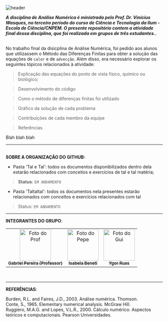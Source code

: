 ![header](https://capsule-render.vercel.app/api?type=waving&color=auto&height=300&section=header&text=Trabalho%20de%20Análise%20Numérica&fontSize=50&fontAlignY=38&desc=Método%20das%20Diferenças%20Finitas%20para%20resolução%20de%20EDPs&descAlignY=51&descAlign=62)

***A disciplina de Análise Numérica é ministrada pelo Prof. Dr. Vinícius Wasques, no terceiro período do curso de Ciência e Tecnologia da Ilum - Escola de Ciência/CNPEM. O presente repositório contem a atividade final dessa disciplina, que foi realizada em grupos de três estudantes..***

<br> No trabalho final da disicplina de Análise Numérica, foi pedido aos alunos que utilizassem o Método das Diferenças Finitas para obter a solução das equações de `calor` e de `advecção`. Além disso, era necessário explorar os seguintes tópicos relacionados à atividade:
> Explicação das equações do ponto de vista físico, químico ou biológico;

> Desenvolvimento do código

> Como o método de diferenças finitas foi utilizado

> Gráfico da solução de cada problema

> Contribuições de cada membro da equipe

> Referências


Blah blah blah

<hr>

<br>**SOBRE A ORGANIZAÇÃO DO GITHUB:**
- Pasta 'Tal e Tal': todos os documentos disponibilizados dentro dela estarão relacionados com conceitos e exercícios de tal e tal matéria;
> **Status**: `EM ANDAMENTO`
- Pasta 'Taltaltal': todos os documentos nela presentes estarão relacionados com conceitos e exercícios relacionados com tal
> Status: `EM ANDAMENTO`

<hr>

**INTEGRANTES DO GRUPO**:
<table>
  <tr>
    <td align="center">
      <a href="#">
        <img src="https://github.com/benetao/trabalho_analise_numerica/assets/106626661/4af55022-f8cd-43dc-8268-019a20294629" width="100px;" alt="Foto do Prof"/><br>
        <sub>
          <b> Gabriel Pereira (Professor)</b>
        </sub>
      </a>
    </td>
    <td align="center">
      <a href="#">
        <img src="https://github.com/benetao/Projeto_Final_RNAG/assets/106626661/bd3e5b7a-7157-4333-b652-54b743c6c39b" width="100px;" alt="Foto do Pepe"/><br>
        <sub>
          <b>Isabela Beneti</b>
        </sub>
      </a>
    </td>
    <td align="center">
      <a href="#">
        <img src="https://github.com/benetao/trabalho_analise_numerica/assets/106626661/619e117d-5d87-400f-a61e-7e0f81de4ad7" width="100px;" alt="Foto do Gui"/><br>
        <sub>
          <b>Ygor Ruas</b>
        </sub>
      </a>
    </td>
  </tr>
</table>
</div>
<div style="display: inline_block"><br>
</div>
<hr>

**REFERÊNCIAS**:

Burden, R.L. and Faires, J.D., 2003. Análise numérica. Thomson. <br />
Conte, S., 1965. Elementary numerical analysis. McGraw Hill. <br />
Ruggiero, M.A.G. and Lopes, V.L.R., 2000. Cálculo numérico: Aspectos teóricos e computacionais. Pearson Universidades.

</div>
